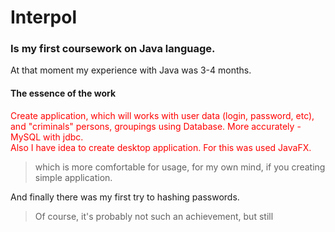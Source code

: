 # Interpol
<h3>Is my first coursework on Java language.</h3>
<label>At that moment my experience with Java was 3-4 months.</label>
<div>
  <h4>The essence of the work</h4>
  <p style="color:red">Create application, which will works with user data (login, password, etc), and "criminals" persons, groupings using Database. More accurately - MySQL with jdbc.
    <br>
     Also I have idea to create desktop application. For this was used JavaFX.
   </p>
   <blockquote>
     which is more comfortable for usage, for my own mind, if you creating simple application.
   </blockquote>
     <p>And finally there was my first try to hashing passwords.<p>
    <blockquote>
    Of course, it's probably not such an achievement, but still
    </blockquote>
</div
